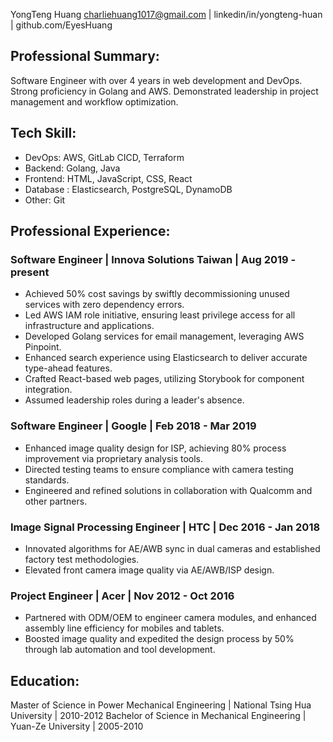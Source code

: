 YongTeng Huang
charliehuang1017@gmail.com | linkedin/in/yongteng-huan  |   github.com/EyesHuang

## Professional Summary:
Software Engineer with over 4 years in web development and DevOps. Strong proficiency in Golang and AWS. Demonstrated leadership in project management and workflow optimization.

## Tech Skill:
- DevOps: AWS, GitLab CICD, Terraform
- Backend: Golang, Java
- Frontend: HTML, JavaScript, CSS, React
- Database : Elasticsearch, PostgreSQL, DynamoDB
- Other: Git

## Professional Experience:
### Software Engineer | Innova Solutions Taiwan | Aug 2019 - present
- Achieved 50% cost savings by swiftly decommissioning unused services with zero dependency errors.
- Led AWS IAM role initiative, ensuring least privilege access for all infrastructure and applications.
- Developed Golang services for email management, leveraging AWS Pinpoint.
- Enhanced search experience using Elasticsearch to deliver accurate type-ahead features.
- Crafted React-based web pages, utilizing Storybook for component integration.
- Assumed leadership roles during a leader's absence.

### Software Engineer | Google | Feb 2018 - Mar 2019
- Enhanced image quality design for ISP, achieving 80% process improvement via proprietary analysis tools.
- Directed testing teams to ensure compliance with camera testing standards.
- Engineered and refined solutions in collaboration with Qualcomm and other partners.

### Image Signal Processing Engineer | HTC | Dec 2016 - Jan 2018
- Innovated algorithms for AE/AWB sync in dual cameras and established factory test methodologies.
- Elevated front camera image quality via AE/AWB/ISP design.

### Project Engineer | Acer | Nov 2012 - Oct 2016
- Partnered with ODM/OEM to engineer camera modules, and enhanced assembly line efficiency for mobiles and tablets.
- Boosted image quality and expedited the design process by 50% through lab automation and tool development.

## Education:
Master of Science in Power Mechanical Engineering | National Tsing Hua University | 2010-2012
Bachelor of Science in Mechanical Engineering | Yuan-Ze University | 2005-2010
